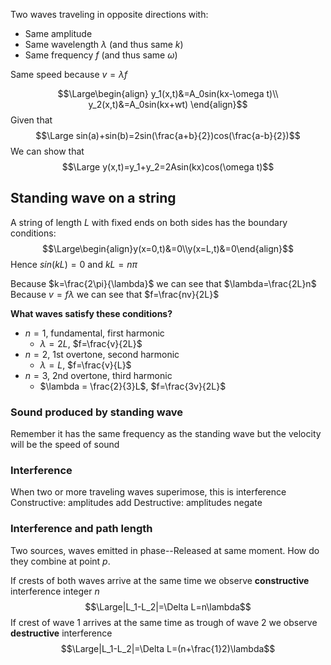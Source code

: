 Two waves traveling in opposite directions with:
- Same amplitude
- Same wavelength $\lambda$ (and thus same $k$)
- Same frequency $f$ (and thus same $\omega$)

Same speed because $v = \lambda f$

$$\Large\begin{align}
y_1(x,t)&=A_0sin(kx-\omega t)\\
y_2(x,t)&=A_0sin(kx+wt)
\end{align}$$
Given that
$$\Large sin(a)+sin(b)=2sin(\frac{a+b}{2})cos(\frac{a-b}{2})$$
We can show that 
$$\Large y(x,t)=y_1+y_2=2Asin(kx)cos(\omega t)$$

## Standing wave on a string
A string of length $L$ with fixed ends on both sides has the boundary conditions:
$$\Large\begin{align}y(x=0,t)&=0\\y(x=L,t)&=0\end{align}$$
Hence $sin(kL)=0$ and $kL=n\pi$ 

Because $k=\frac{2\pi}{\lambda}$ we can see that $\lambda=\frac{2L}n$
Because $v=f\lambda$ we can see that $f=\frac{nv}{2L}$

**What waves satisfy these conditions?**
- $n=1$, fundamental, first harmonic
	- $\lambda = 2L$, $f=\frac{v}{2L}$
- $n=2$, 1st overtone, second harmonic
	- $\lambda = L$, $f=\frac{v}{L}$
- $n=3$, 2nd overtone, third harmonic
	- $\lambda = \frac{2}{3}L$, $f=\frac{3v}{2L}$

### Sound produced by standing wave
Remember it has the same frequency as the standing wave but the velocity will be the speed of sound

### Interference
When two or more traveling waves superimose, this is interference
Constructive: amplitudes add
Destructive: amplitudes negate

### Interference and path length
Two sources, waves emitted in phase--Released at same moment. How do they combine at point $p$. 

If crests of both waves arrive at the same time we observe **constructive** interference integer $n$ 
$$\Large|L_1-L_2|=\Delta L=n\lambda$$
If crest of wave 1 arrives at the same time as trough of wave 2 we observe **destructive** interference 
$$\Large|L_1-L_2|=\Delta L=(n+\frac{1}2)\lambda$$


